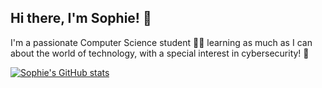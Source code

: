 ## Hi there, I'm Sophie! 👋

I'm a passionate Computer Science student 👩‍💻 learning as much as I can about the world of technology, with a special interest in cybersecurity! 🔐

[![Sophie's GitHub stats](https://github-readme-stats-delta-nine-57.vercel.app/api?username=sophie-72&theme=rose_pine)](https://github-readme-stats-delta-nine-57.vercel.app/api?username=sophie-72&theme=rose_pine)
